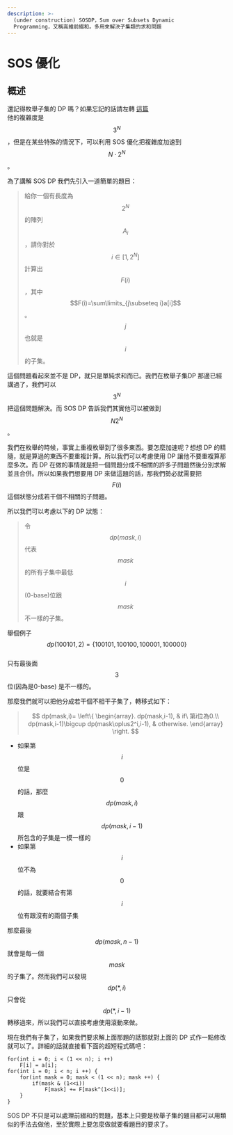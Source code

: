 ```yaml
---
description: >-
  (under construction) SOSDP，Sum over Subsets Dynamic
  Programming，又稱高維前綴和。多用來解決子集類的求和問題
---
```


# SOS 優化

## 概述

還記得枚舉子集的 DP 嗎？如果忘記的話請左轉 [這篇](https://app.gitbook.com/@oosheepyerd79135/s/test/simple-note/dynamic-programming/dp-time/zhuang-ya-dp#mei-ju-zi-ji-de-zhuang-ya-dp)  
他的複雜度是 $$3^N$$，但是在某些特殊的情況下，可以利用 SOS 優化把複雜度加速到 $$N\cdot 2^N$$。

為了講解 SOS DP 我們先引入一道簡單的題目：

> 給你一個有長度為$$2^N$$的陣列$$A_i$$，請你對於$$i\in [1,2^N]$$計算出$$F(i)$$，其中$$F(i)=\sum\limits_{j\subseteq i}a[i]$$。$$j$$也就是$$i$$的子集。

這個問題看起來並不是 DP，就只是單純求和而已。我們在枚舉子集DP 那邊已經講過了，我們可以$$3^N$$把這個問題解決。而 SOS DP 告訴我們其實他可以被做到$$N2^N$$。

我們在枚舉的時候，事實上重複枚舉到了很多東西。要怎麼加速呢？想想 DP 的精隨，就是算過的東西不要重複計算。所以我們可以考慮使用 DP 讓他不要重複算那麼多次。而 DP 在做的事情就是把一個問題分成不相關的許多子問題然後分別求解並且合併。所以如果我們想要用 DP 來做這題的話，那我們勢必就需要把$$F(i)$$這個狀態分成若干個不相關的子問題。

所以我們可以考慮以下的 DP 狀態：

> 令$$dp(mask,i)$$代表$$mask$$的所有子集中最低$$i$$\(0-base\)位跟$$mask$$不一樣的子集。

舉個例子$$dp(100101,2)=\{100101,100100,100001,100000\}$$  
只有最後面$$3$$位\(因為是0-base\) 是不一樣的。

那麼我們就可以把他分成若干個不相干子集了，轉移式如下：

> $$
> dp(mask,i)=
> \left\{
>     \begin{array}.
>     dp(mask,i-1), & if\ 第i位為0.\\
>     dp(mask,i-1)\bigcup dp(mask\oplus2^i,i-1), & otherwise.
>     \end{array}
> \right.
> $$

* 如果第$$i$$位是$$0$$的話，那麼$$dp(mask,i)$$跟$$dp(mask,i-1)$$所包含的子集是一模一樣的
* 如果第$$i$$位不為$$0$$的話，就要結合有第$$i$$位有跟沒有的兩個子集

那麼最後$$dp(mask,n-1)$$就會是每一個$$mask$$的子集了。然而我們可以發現$$dp(*,i)$$只會從$$dp(*,i-1)$$轉移過來，所以我們可以直接考慮使用滾動來做。

現在我們有子集了，如果我們要求解上面那題的話那就對上面的 DP 式作一點修改就可以了。詳細的話就直接看下面的超短程式碼吧：

```text
for(int i = 0; i < (1 << n); i ++)
    F[i] = a[i];
for(int i = 0; i < n; i ++) {
    for(int mask = 0; mask < (1 << n); mask ++) {
        if(mask & (1<<i))
            F[mask] += F[mask^(1<<i)];
    }
}
```

SOS DP 不只是可以處理前綴和的問題，基本上只要是枚舉子集的題目都可以用類似的手法去做他，至於實際上要怎麼做就要看題目的要求了。

